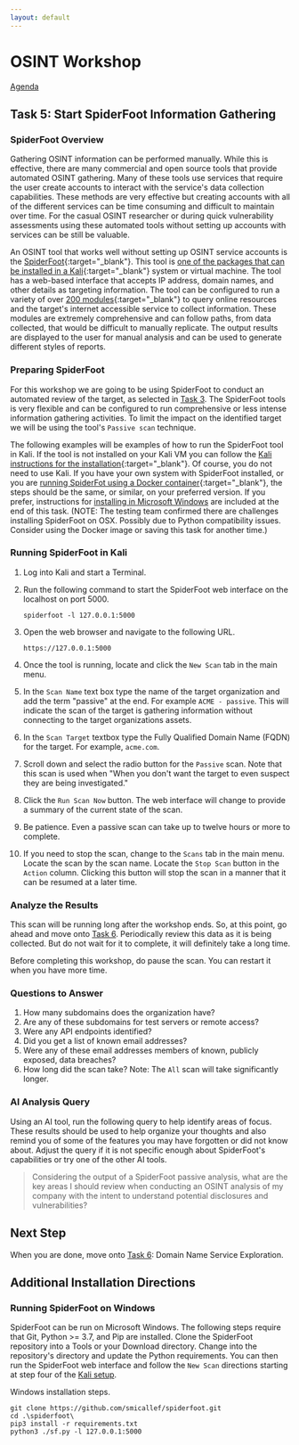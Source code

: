 ```yaml
---
layout: default
---
```


# OSINT Workshop
[Agenda](./index.md)

## Task 5: Start SpiderFoot Information Gathering

### SpiderFoot Overview

Gathering OSINT information can be performed manually. While this is effective, there are many commercial and open source tools that provide automated OSINT gathering. Many of these tools use services that require the user create accounts to interact with the service's data collection capabilities. These methods are very effective but creating accounts with all of the different services can be time consuming and difficult to maintain over time. For the casual OSINT researcher or during quick vulnerability assessments using these automated tools without setting up accounts with services can be still be valuable. 

An OSINT tool that works well without setting up OSINT service accounts is the [SpiderFoot](https://github.com/smicallef/spiderfoot){:target="_blank"}. This tool is [one of the packages that can be installed in a Kali](https://www.kali.org/tools/spiderfoot/){:target="_blank"} system or virtual machine. The tool has a web-based interface that accepts IP address, domain names, and other details as targeting information. The tool can be configured to run a variety of over [200 modules](https://github.com/smicallef/spiderfoot#modules--integrations){:target="_blank"} to query online resources and the target's internet accessible service to collect information. These modules are extremely comprehensive and can follow paths, from data collected, that would be difficult to manually replicate. The output results are displayed to the user for manual analysis and can be used to generate different styles of reports.

### Preparing SpiderFoot

For this workshop we are going to be using SpiderFoot to conduct an automated review of the target, as selected in [Task 3](task3.md). The SpiderFoot tools is very flexible and can be configured to run comprehensive or less intense information gathering activities. To limit the impact on the identified target we will be using the tool's `Passive scan` technique.

The following examples will be examples of how to run the SpiderFoot tool in Kali. If the tool is not installed on your Kali VM you can follow the [Kali instructions for the installation](https://www.kali.org/tools/spiderfoot/){:target="_blank"}. Of course, you do not need to use Kali. If you have your own system with SpiderFoot installed, or you are [running SpiderFot using a Docker container](https://github.com/smicallef/spiderfoot/blob/master/Dockerfile){:target="_blank"}, the steps should be the same, or similar, on your preferred version. If you prefer, instructions for [installing in Microsoft Windows](#running-spiderfoot-on-windows) are included at the end of this task. (NOTE: The testing team confirmed there are challenges installing SpiderFoot on OSX. Possibly due to Python compatibility issues. Consider using the Docker image or saving this task for another time.)

### Running SpiderFoot in Kali

1. Log into Kali and start a Terminal.

2. Run the following command to start the SpiderFoot web interface on the localhost on port 5000.

    `spiderfoot -l 127.0.0.1:5000`

3. Open the web browser and navigate to the following URL.

    `https://127.0.0.1:5000`

4. Once the tool is running, locate and click the `New Scan` tab in the main menu.

5. In the `Scan Name` text box type the name of the target organization and add the term "passive" at the end. For example `ACME - passive`. This will indicate the scan of the target is gathering information without connecting to the target organizations assets.

6. In the `Scan Target` textbox type the Fully Qualified Domain Name (FQDN) for the target. For example, `acme.com`.

7. Scroll down and select the radio button for the `Passive` scan. Note that this scan is used when "When you don't want the target to even suspect they are being investigated."

8. Click the `Run Scan Now` button. The web interface will change to provide a summary of the current state of the scan. 

9. Be patience. Even a passive scan can take up to twelve hours or more to complete.

10. If you need to stop the scan, change to the `Scans` tab in the main menu. Locate the scan by the scan name. Locate the `Stop Scan` button in the `Action` column. Clicking this button will stop the scan in a manner that it can be resumed at a later time. 

### Analyze the Results

This scan will be running long after the workshop ends. So, at this point, go ahead and move onto [Task 6](./task6.md). Periodically review this data as it is being collected. But do not wait for it to complete, it will definitely take a long time.

Before completing this workshop, do pause the scan. You can restart it when you have more time.

### Questions to Answer

1. How many subdomains does the organization have?
2. Are any of these subdomains for test servers or remote access?
3. Were any API endpoints identified?
4. Did you get a list of known email addresses?
5. Were any of these email addresses members of known, publicly exposed, data breaches?
6. How long did the scan take? Note: The `All` scan will take significantly longer.

### AI Analysis Query

Using an AI tool, run the following query to help identify areas of focus. These results should be used to help organize your thoughts and also remind you of some of the features you may have forgotten or did not know about. Adjust the query if it is not specific enough about SpiderFoot's capabilities or try one of the other AI tools.

> Considering the output of a SpiderFoot passive analysis, what are the key areas I should review when conducting an OSINT analysis of my company with the intent to understand potential disclosures and vulnerabilities?

## Next Step

When you are done, move onto [Task 6](task6.md): Domain Name Service Exploration.

## Additional Installation Directions

### Running SpiderFoot on Windows

SpiderFoot can be run on Microsoft Windows. The following steps require that Git, Python >= 3.7, and Pip are installed. Clone the SpiderFoot repository into a Tools or your Download directory. Change into the repository's directory and update the Python requirements. You can then run the SpiderFoot web interface and follow the `New Scan` directions starting at step four of the [Kali setup](#running-spiderfoot-in-kali).

Windows installation steps.

```ps1con
git clone https://github.com/smicallef/spiderfoot.git
cd .\spiderfoot\
pip3 install -r requirements.txt
python3 ./sf.py -l 127.0.0.1:5000
```